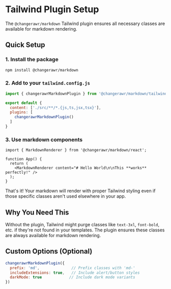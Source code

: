 # Tailwind Plugin Setup

The `@changerawr/markdown` Tailwind plugin ensures all necessary classes are available for markdown rendering.

## Quick Setup

### 1. Install the package
```bash
npm install @changerawr/markdown
```

### 2. Add to your `tailwind.config.js`
```javascript
import { changerawrMarkdownPlugin } from '@changerawr/markdown/tailwind';

export default {
  content: ['./src/**/*.{js,ts,jsx,tsx}'],
  plugins: [
    changerawrMarkdownPlugin()
  ]
}
```

### 3. Use markdown components
```tsx
import { MarkdownRenderer } from '@changerawr/markdown/react';

function App() {
  return (
    <MarkdownRenderer content="# Hello World\n\nThis **works** perfectly!" />
  );
}
```

That's it! Your markdown will render with proper Tailwind styling even if those specific classes aren't used elsewhere in your app.

## Why You Need This

Without the plugin, Tailwind might purge classes like `text-3xl`, `font-bold`, etc. if they're not found in your templates. The plugin ensures these classes are always available for markdown rendering.

## Custom Options (Optional)

```javascript
changerawrMarkdownPlugin({
  prefix: 'md',              // Prefix classes with 'md-'
  includeExtensions: true,   // Include alert/button styles
  darkMode: true            // Include dark mode variants
})
```